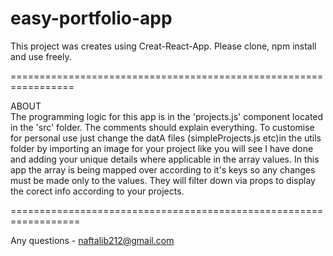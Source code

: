 # easy-portfolio-app

This project was creates using Creat-React-App. Please clone, npm install and use freely.

=================================================================

ABOUT                                             
The programming logic for this app is in the 'projects.js' component located in the 'src' folder. The comments should explain everything.
To customise for personal use just change the datA files (simpleProjects.js etc)in the utils folder by importing an image for your project like you will see I have done and adding your unique details where applicable in the array values. In this app the array is being mapped over according to it's keys so any changes must be made only to the values. They will filter down via props to display the corect info according to your projects.

==================================================================

Any questions - naftalib212@gmail.com
